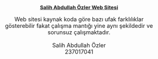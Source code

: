 <div align="center"> 

### <a href="https://vu4ll.com.tr/salihabdullahozler" target="_blank">Salih Abdullah Özler Web Sitesi</a>

<p style="font-size: 18px;"> 
    Web sitesi kaynak koda göre bazı ufak farklılıklar gösterebilir fakat
    çalışma mantığı yine aynı şekildedir ve sorunsuz çalışmaktadır.
    <br> <br>
    Salih Abdullah Özler <br>
    237017041
</p>

</div>